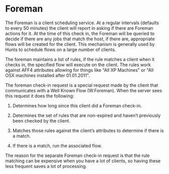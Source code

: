 # Foreman

The Foreman is a client scheduling service. At a regular intervals
(defaults to every 50 minutes) the client will report in asking if there
are Foreman actions for it. At the time of this check in, the Foreman
will be queried to decide if there are any jobs that match the host, if
there are, appropriate flows will be created for the client. This
mechanism is generally used by Hunts to schedule flows on a large number
of clients.

The foreman maintains a list of rules, if the rule matches a client when
it checks in, the specified flow will execute on the client. The rules
work against AFF4 attributes allowing for things like "All XP Machines"
or "All OSX machines installed after 01.01.2011".

The foreman check-in request is a special request made by the client
that communicates with a Well Known Flow (W:Foreman). When the server
sees this request it does the following:

1.  Determines how long since this client did a Foreman check-in.

2.  Determines the set of rules that are non-expired and haven’t
    previously been checked by the client.

3.  Matches those rules against the client’s attributes to determine if
    there is a match.

4.  If there is a match, run the associated flow.

The reason for the separate Foreman check-in request is that the rule
matching can be expensive when you have a lot of clients, so having
these less frequent saves a lot of processing.
